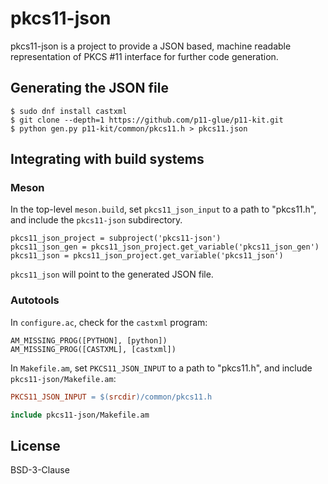 # pkcs11-json

pkcs11-json is a project to provide a JSON based, machine readable
representation of PKCS #11 interface for further code generation.

## Generating the JSON file

```console
$ sudo dnf install castxml
$ git clone --depth=1 https://github.com/p11-glue/p11-kit.git
$ python gen.py p11-kit/common/pkcs11.h > pkcs11.json
```

## Integrating with build systems

### Meson

In the top-level `meson.build`, set `pkcs11_json_input` to a path to
"pkcs11.h", and include the `pkcs11-json` subdirectory.

```meson
pkcs11_json_project = subproject('pkcs11-json')
pkcs11_json_gen = pkcs11_json_project.get_variable('pkcs11_json_gen')
pkcs11_json = pkcs11_json_project.get_variable('pkcs11_json')
```

`pkcs11_json` will point to the generated JSON file.

### Autotools

In `configure.ac`, check for the `castxml` program:

```autoconf
AM_MISSING_PROG([PYTHON], [python])
AM_MISSING_PROG([CASTXML], [castxml])
```

In `Makefile.am`, set `PKCS11_JSON_INPUT` to a path to "pkcs11.h", and include `pkcs11-json/Makefile.am`:

```makefile
PKCS11_JSON_INPUT = $(srcdir)/common/pkcs11.h

include pkcs11-json/Makefile.am
```

## License

BSD-3-Clause
